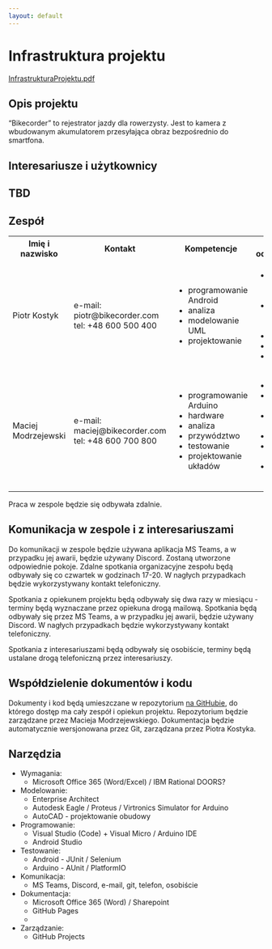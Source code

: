 ```yaml
---
layout: default
---
```

<h1>Infrastruktura projektu</h1>
<a href="InfrastrukturaProjektu.pdf">InfrastrukturaProjektu.pdf</a>

<h2>Opis projektu</h2>
<p>“Bikecorder” to rejestrator jazdy dla rowerzysty. Jest to kamera z wbudowanym akumulatorem przesyłająca obraz bezpośrednio do smartfona.</p>

<h2>Interesariusze i użytkownicy<h2>
<p>TBD</p>

<h2>Zespół</h2>
<table>
  <tr>
    <th>Imię i nazwisko</th>
    <th>Kontakt</th>
    <th>Kompetencje</th>
    <th>Obszary odpowiedzialności</th>
  </tr>
  <tr>
    <td>Piotr Kostyk</td>
    <td>e-mail: piotr@bikecorder.com<br/>tel: +48 600 500 400</td>
    <td>
      <ul>
        <li>programowanie Android</li>
        <li>analiza</li>
        <li>modelowanie UML</li>
        <li>projektowanie</li>
      </ul>
    </td>
    <td>
      <ul>
        <li>programowanie aplikacji mobilnej</li>
        <li>pozyskiwanie wymagań od klienta</li>
        <li>analiza</li>
        <li>modelowanie</li>
        <li>dokumentacja</li>
      </ul>
    </td>
  </tr>
  <tr>
    <td>Maciej Modrzejewski</td>
    <td>e-mail: maciej@bikecorder.com<br/>tel: +48 600 700 800</td>
    <td>
      <ul>
        <li>programowanie Arduino</li>
        <li>hardware</li>
        <li>analiza</li>
        <li>przywództwo</li>
        <li>testowanie</li>
        <li>projektowanie układów</li>
      </ul>
    </td>
    <td>
      <ul>
        <li>lider zespołu</li>
        <li>kontakt z klientem</li>
        <li>programowanie sprzętu</li>
        <li>infrastruktura</li>
        <li>wybór architektury</li>
        <li>dobór technologii</li>
      </ul>
    </td>
  </tr>
</table>
<p>Praca w zespole będzie się odbywała zdalnie.</p>

<h2>Komunikacja w zespole i z interesariuszami</h2>
<p>Do komunikacji w zespole będzie używana aplikacja MS Teams, a w przypadku jej awarii, będzie używany Discord. Zostaną utworzone odpowiednie pokoje. Zdalne spotkania organizacyjne zespołu będą odbywały się co czwartek w godzinach 17-20. W nagłych przypadkach będzie wykorzystywany kontakt telefoniczny.</p>
<p>Spotkania z opiekunem projektu będą odbywały się dwa razy w miesiącu - terminy będą wyznaczane przez opiekuna drogą mailową. Spotkania będą odbywały się przez MS Teams, a w przypadku jej awarii, będzie używany Discord. W nagłych przypadkach będzie wykorzystywany kontakt telefoniczny.</p>
<p>Spotkania z interesariuszami będą odbywały się osobiście, terminy będą ustalane drogą telefoniczną przez interesariuszy.</p>

<h2>Współdzielenie dokumentów i kodu</h2>
<p>Dokumenty i kod będą umieszczane w repozytorium <a href="
https://github.com/Kejdzuuu/rejestrator_jazdy_rowerzysty/">na GitHubie</a>, do którego dostęp ma cały zespół i opiekun projektu. Repozytorium będzie zarządzane przez Macieja Modrzejewskiego. Dokumentacja będzie automatycznie wersjonowana przez Git, zarządzana przez Piotra Kostyka.</p>

<h2>Narzędzia</H2>
<ul>
  <li>
    Wymagania:
    <ul><li>Microsoft Office 365 (Word/Excel) / IBM Rational DOORS?</li></ul>
  </li>
  <li>
    Modelowanie:
    <ul>
      <li>Enterprise Architect</li>
      <li>Autodesk Eagle / Proteus / Virtronics Simulator for Arduino</li>
      <li>AutoCAD - projektowanie obudowy</li>
    </ul>
  </li>
  <li>
    Programowanie:
    <ul>
      <li>Visual Studio (Code) + Visual Micro / Arduino IDE</li>
      <li>Android Studio</li>
    </ul>
  </li>
  <li>
    Testowanie:
    <ul>
      <li>Android - JUnit / Selenium</li>
      <li>Arduino - AUnit / PlatformIO</li>
    </ul>
  </li>
  <li>
    Komunikacja:
    <ul>
      <li>MS Teams, Discord, e-mail, git, telefon, osobiście</li>
    </ul>
  </li>
  <li>
    Dokumentacja:
    <ul>
      <li>Microsoft Office 365 (Word) / Sharepoint</li>
      <li>GitHub Pages</li>
      <li></li>
    </ul>
  </li>
  <li>
    Zarządzanie:
    <ul>
      <li>GitHub Projects</li>
    </ul>
  </li>
</ul>
